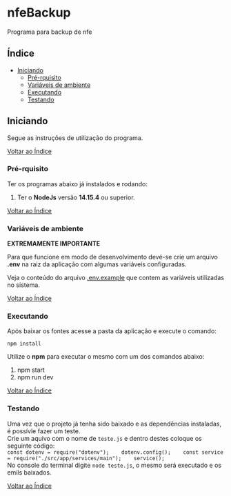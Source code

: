 # nfeBackup

Programa para backup de nfe

## Índice
- [Iniciando](#iniciando)
  - [Pré-rquisito](#pré-rquisito)
  - [Variáveis de ambiente](#variáveis-de-ambiente)
  - [Executando](#executando)
  - [Testando](#testando)
  

## Iniciando

Segue as instruções de utilização do programa.  

[Voltar ao Índice](#nfeBackup)

### Pré-rquisito
Ter os programas abaixo já instalados e rodando:

1. Ter o **NodeJs** versão **14.15.4** ou superior.

[Voltar ao Índice](#nfeBackup)

### Variáveis de ambiente
**EXTREMAMENTE IMPORTANTE**

Para que funcione em modo de desenvolvimento devé-se crie um arquivo **.env** na raiz da aplicação com algumas variáveis configuradas.

Veja o conteúdo do arquivo [.env.example](https://github.com/jairmaiag/nfebackup/blob/master/.env.example) que contem as variáveis utilizadas no sistema.

[Voltar ao Índice](#nfeBackup)
### Executando

Após baixar os fontes acesse a pasta da aplicação e execute o comando:

`npm install`

Utilize o **npm** para executar o mesmo com um dos comandos abaixo:

1. npm start
2. npm run dev

[Voltar ao Índice](#nfeBackup)
### Testando 
Uma vez que o projeto já tenha sido baixado e as dependências instaladas, é possívle fazer um teste.  
Crie um aquivo com o nome de `teste.js` e dentro destes coloque os seguinte código:  
`const dotenv = require("dotenv");   
dotenv.config();   
const service = require("./src/app/services/main");   
service();`   
No console do terminal digite `node teste.js`, o mesmo será executado e os emils baixados.  

[Voltar ao Índice](#nfeBackup)